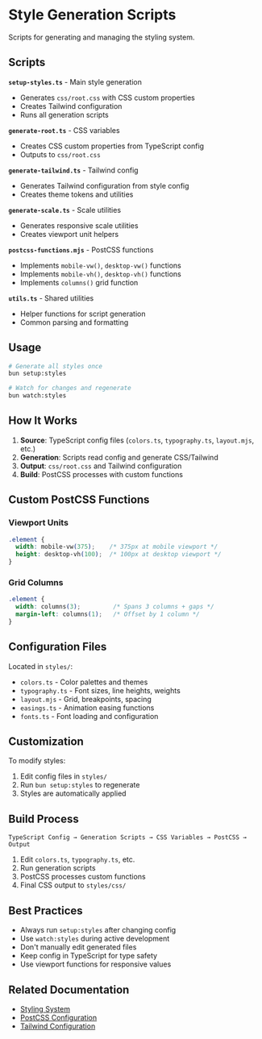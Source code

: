 # Style Generation Scripts

Scripts for generating and managing the styling system.

## Scripts

**`setup-styles.ts`** - Main style generation
- Generates `css/root.css` with CSS custom properties
- Creates Tailwind configuration
- Runs all generation scripts

**`generate-root.ts`** - CSS variables
- Creates CSS custom properties from TypeScript config
- Outputs to `css/root.css`

**`generate-tailwind.ts`** - Tailwind config
- Generates Tailwind configuration from style config
- Creates theme tokens and utilities

**`generate-scale.ts`** - Scale utilities
- Generates responsive scale utilities
- Creates viewport unit helpers

**`postcss-functions.mjs`** - PostCSS functions
- Implements `mobile-vw()`, `desktop-vw()` functions
- Implements `mobile-vh()`, `desktop-vh()` functions
- Implements `columns()` grid function

**`utils.ts`** - Shared utilities
- Helper functions for script generation
- Common parsing and formatting

## Usage

```bash
# Generate all styles once
bun setup:styles

# Watch for changes and regenerate
bun watch:styles
```

## How It Works

1. **Source**: TypeScript config files (`colors.ts`, `typography.ts`, `layout.mjs`, etc.)
2. **Generation**: Scripts read config and generate CSS/Tailwind
3. **Output**: `css/root.css` and Tailwind configuration
4. **Build**: PostCSS processes with custom functions

## Custom PostCSS Functions

### Viewport Units

```css
.element {
  width: mobile-vw(375);    /* 375px at mobile viewport */
  height: desktop-vh(100);  /* 100px at desktop viewport */
}
```

### Grid Columns

```css
.element {
  width: columns(3);         /* Spans 3 columns + gaps */
  margin-left: columns(1);   /* Offset by 1 column */
}
```

## Configuration Files

Located in `styles/`:
- `colors.ts` - Color palettes and themes
- `typography.ts` - Font sizes, line heights, weights
- `layout.mjs` - Grid, breakpoints, spacing
- `easings.ts` - Animation easing functions
- `fonts.ts` - Font loading and configuration

## Customization

To modify styles:

1. Edit config files in `styles/`
2. Run `bun setup:styles` to regenerate
3. Styles are automatically applied

## Build Process

```
TypeScript Config → Generation Scripts → CSS Variables → PostCSS → Output
```

1. Edit `colors.ts`, `typography.ts`, etc.
2. Run generation scripts
3. PostCSS processes custom functions
4. Final CSS output to `styles/css/`

## Best Practices

- Always run `setup:styles` after changing config
- Use `watch:styles` during active development
- Don't manually edit generated files
- Keep config in TypeScript for type safety
- Use viewport functions for responsive values

## Related Documentation

- [Styling System](../README.md)
- [PostCSS Configuration](../../postcss.config.mjs)
- [Tailwind Configuration](../../next.config.ts)

